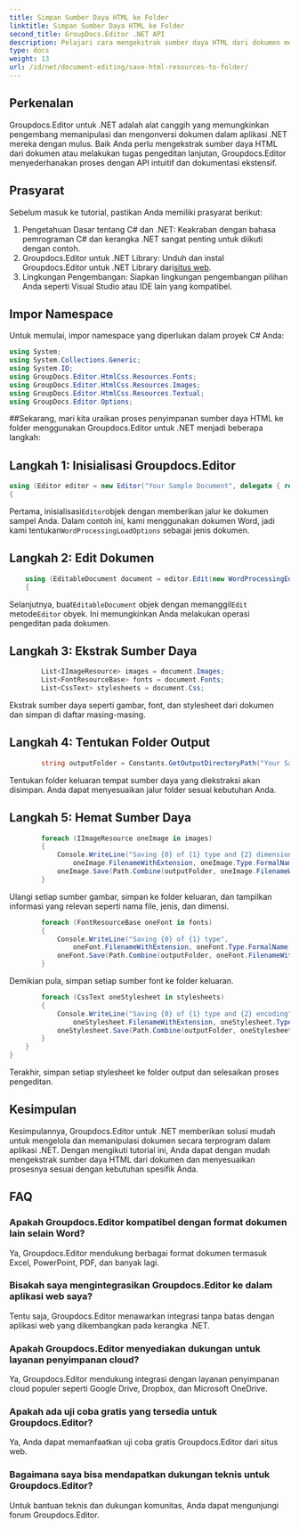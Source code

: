 ```yaml
---
title: Simpan Sumber Daya HTML ke Folder
linktitle: Simpan Sumber Daya HTML ke Folder
second_title: GroupDocs.Editor .NET API
description: Pelajari cara mengekstrak sumber daya HTML dari dokumen menggunakan Groupdocs.Editor untuk .NET. Tutorial komprehensif ini memberikan panduan langkah demi langkah untuk pengembang.
type: docs
weight: 13
url: /id/net/document-editing/save-html-resources-to-folder/
---
```

## Perkenalan
Groupdocs.Editor untuk .NET adalah alat canggih yang memungkinkan pengembang memanipulasi dan mengonversi dokumen dalam aplikasi .NET mereka dengan mulus. Baik Anda perlu mengekstrak sumber daya HTML dari dokumen atau melakukan tugas pengeditan lanjutan, Groupdocs.Editor menyederhanakan proses dengan API intuitif dan dokumentasi ekstensif.
## Prasyarat
Sebelum masuk ke tutorial, pastikan Anda memiliki prasyarat berikut:
1. Pengetahuan Dasar tentang C# dan .NET: Keakraban dengan bahasa pemrograman C# dan kerangka .NET sangat penting untuk diikuti dengan contoh.
2.  Groupdocs.Editor untuk .NET Library: Unduh dan instal Groupdocs.Editor untuk .NET Library dari[situs web](https://releases.groupdocs.com/editor/net/).
3. Lingkungan Pengembangan: Siapkan lingkungan pengembangan pilihan Anda seperti Visual Studio atau IDE lain yang kompatibel.

## Impor Namespace
Untuk memulai, impor namespace yang diperlukan dalam proyek C# Anda:
```csharp
using System;
using System.Collections.Generic;
using System.IO;
using GroupDocs.Editor.HtmlCss.Resources.Fonts;
using GroupDocs.Editor.HtmlCss.Resources.Images;
using GroupDocs.Editor.HtmlCss.Resources.Textual;
using GroupDocs.Editor.Options;
```
##Sekarang, mari kita uraikan proses penyimpanan sumber daya HTML ke folder menggunakan Groupdocs.Editor untuk .NET menjadi beberapa langkah:
## Langkah 1: Inisialisasi Groupdocs.Editor
```csharp
using (Editor editor = new Editor("Your Sample Document", delegate { return new WordProcessingLoadOptions(); }))
{
```
 Pertama, inisialisasi`Editor`objek dengan memberikan jalur ke dokumen sampel Anda. Dalam contoh ini, kami menggunakan dokumen Word, jadi kami tentukan`WordProcessingLoadOptions` sebagai jenis dokumen.
## Langkah 2: Edit Dokumen
```csharp
	using (EditableDocument document = editor.Edit(new WordProcessingEditOptions()))
	{
```
 Selanjutnya, buat`EditableDocument` objek dengan memanggil`Edit` metode`Editor` obyek. Ini memungkinkan Anda melakukan operasi pengeditan pada dokumen.
## Langkah 3: Ekstrak Sumber Daya
```csharp
		List<IImageResource> images = document.Images;
		List<FontResourceBase> fonts = document.Fonts;
		List<CssText> stylesheets = document.Css;
```
Ekstrak sumber daya seperti gambar, font, dan stylesheet dari dokumen dan simpan di daftar masing-masing.
## Langkah 4: Tentukan Folder Output
```csharp
		string outputFolder = Constants.GetOutputDirectoryPath("Your Sample Document");
```
Tentukan folder keluaran tempat sumber daya yang diekstraksi akan disimpan. Anda dapat menyesuaikan jalur folder sesuai kebutuhan Anda.
## Langkah 5: Hemat Sumber Daya
```csharp
		foreach (IImageResource oneImage in images)
		{
			Console.WriteLine("Saving {0} of {1} type and {2} dimensions",
				oneImage.FilenameWithExtension, oneImage.Type.FormalName, oneImage.LinearDimensions);
			oneImage.Save(Path.Combine(outputFolder, oneImage.FilenameWithExtension));
		}
```
Ulangi setiap sumber gambar, simpan ke folder keluaran, dan tampilkan informasi yang relevan seperti nama file, jenis, dan dimensi.
```csharp
		foreach (FontResourceBase oneFont in fonts)
		{
			Console.WriteLine("Saving {0} of {1} type",
				oneFont.FilenameWithExtension, oneFont.Type.FormalName);
			oneFont.Save(Path.Combine(outputFolder, oneFont.FilenameWithExtension));
		}
```
Demikian pula, simpan setiap sumber font ke folder keluaran.
```csharp
		foreach (CssText oneStylesheet in stylesheets)
		{
			Console.WriteLine("Saving {0} of {1} type and {2} encoding",
				oneStylesheet.FilenameWithExtension, oneStylesheet.Type.FormalName, oneStylesheet.Encoding);
			oneStylesheet.Save(Path.Combine(outputFolder, oneStylesheet.FilenameWithExtension));
		}
	}
}
```
Terakhir, simpan setiap stylesheet ke folder output dan selesaikan proses pengeditan.

## Kesimpulan
Kesimpulannya, Groupdocs.Editor untuk .NET memberikan solusi mudah untuk mengelola dan memanipulasi dokumen secara terprogram dalam aplikasi .NET. Dengan mengikuti tutorial ini, Anda dapat dengan mudah mengekstrak sumber daya HTML dari dokumen dan menyesuaikan prosesnya sesuai dengan kebutuhan spesifik Anda.
## FAQ
### Apakah Groupdocs.Editor kompatibel dengan format dokumen lain selain Word?
Ya, Groupdocs.Editor mendukung berbagai format dokumen termasuk Excel, PowerPoint, PDF, dan banyak lagi.
### Bisakah saya mengintegrasikan Groupdocs.Editor ke dalam aplikasi web saya?
Tentu saja, Groupdocs.Editor menawarkan integrasi tanpa batas dengan aplikasi web yang dikembangkan pada kerangka .NET.
### Apakah Groupdocs.Editor menyediakan dukungan untuk layanan penyimpanan cloud?
Ya, Groupdocs.Editor mendukung integrasi dengan layanan penyimpanan cloud populer seperti Google Drive, Dropbox, dan Microsoft OneDrive.
### Apakah ada uji coba gratis yang tersedia untuk Groupdocs.Editor?
Ya, Anda dapat memanfaatkan uji coba gratis Groupdocs.Editor dari situs web.
### Bagaimana saya bisa mendapatkan dukungan teknis untuk Groupdocs.Editor?
Untuk bantuan teknis dan dukungan komunitas, Anda dapat mengunjungi forum Groupdocs.Editor.